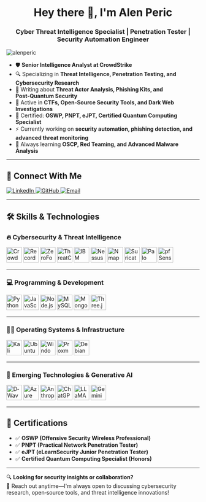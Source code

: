 <h1 align="center">Hey there 👋, I'm Alen Peric</h1>
<h3 align="center">Cyber Threat Intelligence Specialist | Penetration Tester | Security Automation Engineer</h3>

<p align="left">
  <img src="https://komarev.com/ghpvc/?username=alenperic&label=Profile%20views&color=0e75b6&style=flat" alt="alenperic" />
</p>

- 🛡 **Senior Intelligence Analyst at CrowdStrike**  
- 🔍 Specializing in **Threat Intelligence, Penetration Testing, and Cybersecurity Research**  
- 📝 Writing about **Threat Actor Analysis, Phishing Kits, and Post‑Quantum Security**  
- 🚀 Active in **CTFs, Open‑Source Security Tools, and Dark Web Investigations**  
- 📜 Certified: **OSWP, PNPT, eJPT, Certified Quantum Computing Specialist**  
- ⚡ Currently working on **security automation, phishing detection, and advanced threat monitoring**  
- 🎯 Always learning **OSCP, Red Teaming, and Advanced Malware Analysis**  

---

## 🔗 Connect With Me

<p align="left">
  <a href="https://www.linkedin.com/in/alen-peric/" target="_blank">
    <img src="https://img.shields.io/badge/-LinkedIn-blue?style=for-the-badge&logo=linkedin" alt="LinkedIn">
  </a>
  <a href="https://github.com/alenperic" target="_blank">
    <img src="https://img.shields.io/badge/-GitHub-black?style=for-the-badge&logo=github" alt="GitHub">
  </a>
  <a href="mailto:alenperic@protonmail.com">
    <img src="https://img.shields.io/badge/Email-0078D4?style=for-the-badge&logo=microsoft-outlook&logoColor=white" alt="Email">
  </a>
</p>

---

## 🛠 Skills & Technologies  

### 🔥 Cybersecurity & Threat Intelligence  

<p align="left">
  <img src="https://cdn.simpleicons.org/crowdstrike" alt="CrowdStrike" width="40" height="40"/>
  <img src="https://cdn.simpleicons.org/recorded-future" alt="Recorded Future" width="40" height="40"/>
  <img src="https://upload.wikimedia.org/wikipedia/en/5/54/ZeroFox_Logo.png" alt="ZeroFox" width="40" height="40"/>
  <img src="https://upload.wikimedia.org/wikipedia/commons/8/8e/ThreatConnect_Logo.png" alt="ThreatConnect" width="40" height="40"/>
  <img src="https://cdn.simpleicons.org/ibm" alt="IBM QRadar" width="40" height="40"/>
  <img src="https://upload.wikimedia.org/wikipedia/commons/1/14/Nessus_Logo.svg" alt="Nessus" width="40" height="40"/>
  <img src="https://upload.wikimedia.org/wikipedia/commons/9/91/Nmap_logo.png" alt="Nmap" width="40" height="40"/>
  <img src="https://upload.wikimedia.org/wikipedia/commons/6/6f/Suricata_Logo.png" alt="Suricata" width="40" height="40"/>
  <img src="https://cdn.simpleicons.org/palo-alto-networks" alt="Palo Alto Networks" width="40" height="40"/>
  <img src="https://upload.wikimedia.org/wikipedia/commons/4/4e/PfSense_logo.svg" alt="pfSense" width="40" height="40"/>
</p>

---

### 💻 Programming & Development  

<p align="left">
  <img src="https://cdn.simpleicons.org/python" alt="Python" width="40" height="40"/>
  <img src="https://cdn.simpleicons.org/javascript" alt="JavaScript" width="40" height="40"/>
  <img src="https://cdn.simpleicons.org/node-dot-js" alt="Node.js" width="40" height="40"/>
  <img src="https://cdn.simpleicons.org/mysql" alt="MySQL" width="40" height="40"/>
  <img src="https://cdn.simpleicons.org/mongodb" alt="MongoDB" width="40" height="40"/>
  <img src="https://cdn.simpleicons.org/three-dot-js" alt="Three.js" width="40" height="40"/>
</p>

---

### 🏴‍☠️ Operating Systems & Infrastructure  

<p align="left">
  <img src="https://cdn.simpleicons.org/kali-linux" alt="Kali Linux" width="40" height="40"/>
  <img src="https://cdn.simpleicons.org/ubuntu" alt="Ubuntu" width="40" height="40"/>
  <img src="https://cdn.simpleicons.org/windows" alt="Windows Server" width="40" height="40"/>
  <img src="https://cdn.simpleicons.org/proxmox" alt="Proxmox" width="40" height="40"/>
  <img src="https://cdn.simpleicons.org/debian" alt="Debian" width="40" height="40"/>
</p>

---

### 🚀 Emerging Technologies & Generative AI  

<p align="left">
  <img src="https://upload.wikimedia.org/wikipedia/commons/6/6e/D-Wave_Systems_logo.svg" alt="D‑Wave" width="40" height="40"/>
  <img src="https://cdn.simpleicons.org/microsoft-azure" alt="Azure" width="40" height="40"/>
  <img src="https://upload.wikimedia.org/wikipedia/en/2/2f/Anthropic_logo.svg" alt="Anthropic" width="40" height="40"/>
  <img src="https://cdn.simpleicons.org/openai" alt="ChatGPT" width="40" height="40"/>
  <img src="https://upload.wikimedia.org/wikipedia/commons/1/1e/Meta_LLaMA_logo.svg" alt="LLaMA" width="40" height="40"/>
  <img src="https://upload.wikimedia.org/wikipedia/commons/4/41/Google_Gemini_logo.svg" alt="Gemini" width="40" height="40"/>
</p>

---

## 📜 Certifications  

- ✅ **OSWP (Offensive Security Wireless Professional)**  
- ✅ **PNPT (Practical Network Penetration Tester)**  
- ✅ **eJPT (eLearnSecurity Junior Penetration Tester)**  
- ✅ **Certified Quantum Computing Specialist (Honors)**  

---

🔍 **Looking for security insights or collaboration?**  
📩 Reach out anytime—I'm always open to discussing cybersecurity research, open‑source tools, and threat intelligence innovations!
